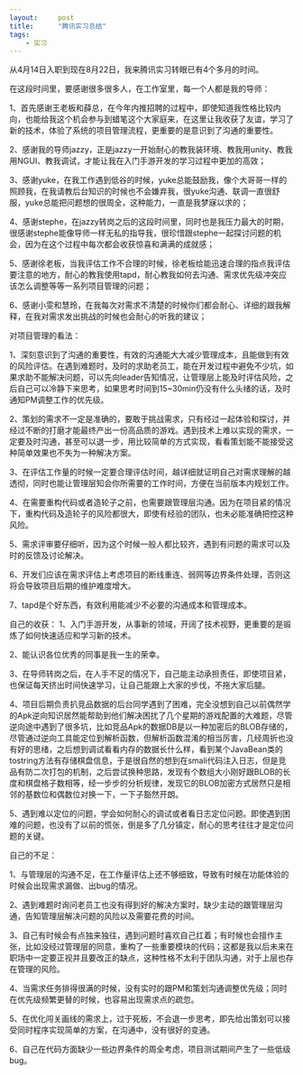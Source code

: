 ```yaml
---
layout:     post
title:      "腾讯实习总结"
tags:
    - 实习
---
```

从4月14日入职到现在8月22日，我来腾讯实习转眼已有4个多月的时间。

在这段时间里，要感谢很多很多人，在工作室里，每一个人都是我的导师：

1、首先感谢王老板和薛总，在今年内推招聘的过程中，即使知道我性格比较内向，也能给我这个机会参与到蜡笔这个大家庭来，在这里让我收获了友谊，学习了新的技术，体验了系统的项目管理流程，更重要的是意识到了沟通的重要性。

2、感谢我的导师jazzy，正是jazzy一开始耐心的教我装环境、教我用unity、教我用NGUI、教我调试，才能让我在入门手游开发的学习过程中更加的高效；

3、感谢yuke，在我工作遇到低谷的时候，yuke总能鼓励我，像个大哥哥一样的照顾我，在我请教后台知识的时候也不会嫌弃我，很yuke沟通、联调一直很舒服，yuke总能把问题想的很周全，这种能力，一直是我梦寐以求的；

4、感谢stephe，在jazzy转岗之后的这段时间里，同时也是我压力最大的时期，很感谢stephe能像导师一样无私的指导我，很珍惜跟stephe一起探讨问题的机会，因为在这个过程中每次都会收获惊喜和满满的成就感；

5、感谢徐老板，当我评估工作不合理的时候，徐老板给能迅速合理的指点我评估要注意的地方，耐心的教我使用tapd，耐心教我如何去沟通、需求优先级冲突应该怎么调整等等一系列项目管理的问题；

6、感谢小雯和慧玲，在我每次对需求不清楚的时候你们都会耐心、详细的跟我解释，在我对需求发出挑战的时候也会耐心的听我的建议；


对项目管理的看法：

1、深刻意识到了沟通的重要性，有效的沟通能大大减少管理成本，且能做到有效的风险评估。在遇到难题时，及时的求助老员工，能在开发过程中避免不少坑，如果求助不能解决问题，可以先向leader告知情况，让管理层上能及时评估风险，之后自己可以冷静下来思考，如果思考时间到15~30min仍没有什么头绪的话，及时通知PM调整工作的优先级。

2、策划的需求不一定是准确的，要敢于挑战需求，只有经过一起体验和探讨，并经过不断的打磨才能最终产出一份高品质的游戏。遇到技术上难以实现的需求，一定要及时沟通，甚至可以退一步，用比较简单的方式实现，看看策划能不能接受这种简单效果也不失为一种解决方案。

3、在评估工作量的时候一定要合理评估时间，越详细就证明自己对需求理解的越透彻，同时也能让管理层知会你所需要的工作时间，方便在当前版本内规划工作。

4、在需要重构代码或者造轮子之前，也需要跟管理层沟通。因为在项目紧的情况下，重构代码及造轮子的风险都很大，即使有经验的团队，也未必能准确把控这种风险。

5、需求评审要仔细听，因为这个时候一般人都比较齐，遇到有问题的需求可以及时的反馈及讨论解决。

6、开发们应该在需求评估上考虑项目的断线重连、弱网等边界条件处理，否则这将会导致项目后期的维护难度增大。

7、tapd是个好东西，有效利用能减少不必要的沟通成本和管理成本。

自己的收获：
1、入门手游开发，从事新的领域，开阔了技术视野，更重要的是锻炼了如何快速适应和学习新的技术。

2、能认识各位优秀的同事是我一生的荣幸。

3、在导师转岗之后，在人手不足的情况下，自己能主动承担责任，即使项目紧，也保证每天挤出时间快速学习，让自己能跟上大家的步伐，不拖大家后腿。

4、项目后期负责扒竞品数据的后台同学遇到了困难，完全没想到自己以前偶然学的Apk逆向知识居然能帮助到他们解决困扰了几个星期的游戏配置的大难题，尽管逆向途中遇到了很多坑，比如竞品Apk的数据DB是以一种加密后的BLOB存储的，尽管通过逆向工具能定位到解析函数，但解析函数混淆的相当厉害，几经周折也没有好的思绪，之后想到调试看看内存的数据长什么样，看到某个JavaBean类的tostring方法有存储棋盘信息，于是很自然的想到在smali代码注入日志，但是竞品有防二次打包的机制，之后尝试换种思路，发现有个数组大小刚好跟BLOB的长度和棋盘格子数相等，经一步步的分析规律，发现它的BLOB加密方式居然只是相邻的基数位和偶数位对换一下，一下子豁然开朗。

5、遇到难以定位的问题，学会如何耐心的调试或者看日志定位问题。即使遇到困难的问题，也没有了以前的慌张，倒是多了几分镇定，耐心的思考往往才是定位问题的关键。

自己的不足：

1、与管理层的沟通不足，在工作量评估上还不够细致，导致有时候在功能体验的时候会出现需求漏做、出bug的情况。

2、遇到难题时询问老员工也没有得到好的解决方案时，缺少主动的跟管理层沟通，告知管理层解决问题的风险以及需要花费的时间。

3、自己有时候会有点独来独往，遇到问题时喜欢自己扛着；有时候也会擅作主张，比如没经过管理层的同意，重构了一些重要模块的代码；这都是我以后未来在职场中一定要正视并且要改正的缺点，这种性格不太利于团队沟通，对于上层也存在管理的风险。

4、当需求任务排得很满的时候，没有实时的跟PM和策划沟通调整优先级；同时在优先级频繁更替的时候，也容易出现需求点的疏忽。

5、在优化闯关画线的需求上，过于死板，不会退一步思考，即先给出策划可以接受同时程序实现简单的方案，在沟通中，没有很好的变通。

6、自己在代码方面缺少一些边界条件的周全考虑，项目测试期间产生了一些低级bug。